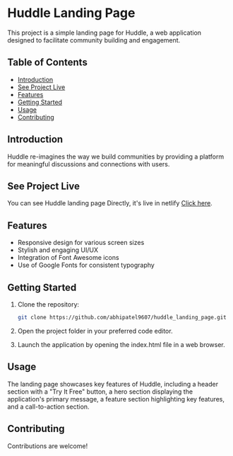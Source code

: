 <!-- @format -->

# Huddle Landing Page

This project is a simple landing page for Huddle, a web application designed to facilitate community building and engagement.

## Table of Contents

- [Introduction](#introduction)
- [See Project Live](#demo)
- [Features](#features)
- [Getting Started](#getting-started)
- [Usage](#usage)
- [Contributing](#contributing)

## Introduction

Huddle re-imagines the way we build communities by providing a platform for meaningful discussions and connections with users.

## See Project Live

You can see Huddle landing page Directly, it's live in netlify [Click here](https://huddle-landing-page-abhishek.netlify.app/).

## Features

- Responsive design for various screen sizes
- Stylish and engaging UI/UX
- Integration of Font Awesome icons
- Use of Google Fonts for consistent typography

## Getting Started

1. Clone the repository:
   ```bash
   git clone https://github.com/abhipatel9607/huddle_landing_page.git
   ```
2. Open the project folder in your preferred code editor.

3. Launch the application by opening the index.html file in a web browser.

## Usage

The landing page showcases key features of Huddle, including a header section with a "Try It Free" button, a hero section displaying the application's primary message, a feature section highlighting key features, and a call-to-action section.

## Contributing

Contributions are welcome!
